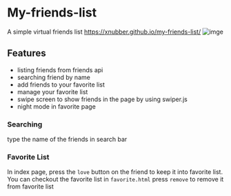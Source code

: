 # My-friends-list
A simple virtual friends list
https://xnubber.github.io/my-friends-list/
![imge](https://github.com/xnubber/my-friends-list/blob/main/My%20friends%20list.gif)

## Features
- listing friends from friends api
- searching friend by name
- add friends to your favorite list
- manage your favorite list
- swipe screen to show friends in the page by using swiper.js
- night mode in favorite page

### Searching
type the name of the friends in search bar
### Favorite List
In index page, press the `love` button on the friend to keep it into favorite list.
You can checkout the favorite list in `favorite.html`
press `remove` to remove it from favorite list
